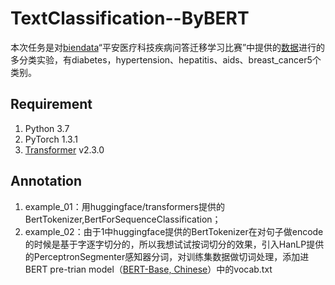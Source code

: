 # TextClassification--ByBERT
本次任务是对<a href="https://www.biendata.com/" target="_blank">biendata</a>“平安医疗科技疾病问答迁移学习比赛”中提供的<a href="https://www.biendata.com/competition/chip2019/data/" target="_blank">数据</a>进行的多分类实验，有diabetes，hypertension、hepatitis、aids、breast_cancer5个类别。


## Requirement
1. Python 3.7
2. PyTorch 1.3.1
3. <a href="https://github.com/huggingface/transformers" target="_blank">Transformer</a> v2.3.0


## Annotation
1. example_01：用huggingface/transformers提供的BertTokenizer,BertForSequenceClassification；
2. example_02：由于1中huggingface提供的BertTokenizer在对句子做encode的时候是基于字逐字切分的，所以我想试试按词切分的效果，引入HanLP提供的PerceptronSegmenter感知器分词，对训练集数据做切词处理，添加进BERT pre-trian model（<a href="https://storage.googleapis.com/bert_models/2018_11_03/chinese_L-12_H-768_A-12.zip" target="_blank">BERT-Base, Chinese</a>）中的vocab.txt
